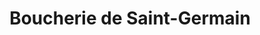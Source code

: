 ---
title: "Boucherie de Saint-Germain"
url: /saint-germain-en-laye/boucherie-de-saint-germain/
shop: boucherie
---